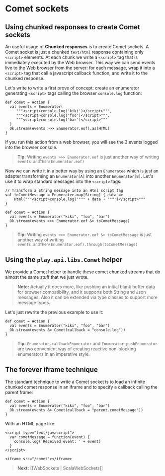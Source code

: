 # Comet sockets

## Using chunked responses to create Comet sockets

An useful usage of **Chunked responses** is to create Comet sockets. A Comet socket is just a chunked `text/html` response containing only `<script>` elements. At each chunk we write a `<script>` tag that is immediately executed by the Web browser. This way we can send events live to the Web browser from the server: for each message, wrap it into a `<script>` tag that call a javascript callback function, and write it to the chunked response.
    
Let's write to write a first prove of concept: create an enumerator generating `<script>` tags calling the browser `console.log` function:
    
```
def comet = Action {
  val events = Enumerator(
     """<script>console.log('kiki')</script>""",
     """<script>console.log('foo')</script>""",
     """<script>console.log('bar')</script>"""
  )
  Ok.stream(events >>> Enumerator.eof).as(HTML)
}
```

If you run this action from a web browser, you will see the 3 events logged into the browser console.

> **Tip:** Writing `events >>> Enumerator.eof` is just another way of writing `events.andThen(Enumerator.eof)`

Now we can write it in a better way by using an `Enumeratee` which is just an adapter transforming an `Enumerator[A]` into another `Enumerator[B]`. Let's use it to wrap standard messages into the `<script>` tags:
    
```
// Transform a String message into an Htnl script tag
val toCometMessage = Enumeratee.map[String] { data => 
    Html("""<script>console.log('""" + data + """')</script>""" 
}

def comet = Action {
  val events = Enumerator("kiki", "foo", "bar")
  Ok.stream(events >>> Enumerator.eof &> toCometMessage)
}
```

> **Tip:** Writing `events >>> Enumerator.eof &> toCometMessage` is just another way of writing `events.andThen(Enumerator.eof).through(toCometMessage)`

## Using the `play.api.libs.Comet` helper

We provide a Comet helper to handle these comet chunked streams that do almost the same stuff that we just wrote.

> **Note:** Actually it does more, like pushing an initial blank buffer data for browser compatibility, and it supports both String and Json messages. Also it can be extended via type classes to support more message types.

Let's just rewrite the previous example to use it:

```
def comet = Action {
  val events = Enumerator("kiki", "foo", "bar")
  Ok.stream(events &> Comet(callback = "console.log"))
}
```

> **Tip:** `Enumerator.callbackEnumerator` and `Enumerator.pushEnumerator` are two convenient way of creating reactive non-blocking enumerators in an imperative style.

## The forever iframe technique

The standard technique to write a Comet socket is to load an infinite chunked comet response in an iframe and to specify a callback calling the parent frame:

```
def comet = Action {
  val events = Enumerator("kiki", "foo", "bar")
  Ok.stream(events &> Comet(callback = "parent.cometMessage"))
}
```

With an HTML page like:

```
<script type="text/javascript">
  var cometMessage = function(event) {
    console.log('Received event: ' + event)
  }
</script>

<iframe src="/comet"></iframe>
```

> **Next:** [[WebSockets | ScalaWebSockets]]
